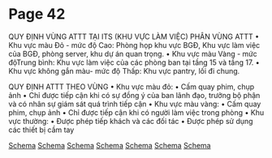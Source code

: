 # Page 42


QUY ĐỊNH VÙNG ATTT TẠI ITS (KHU VỰC LÀM VIỆC) PHÂN VÙNG ATTT
• Khu vực màu Đỏ - mức độ Cao:
Phòng họp khu vực BGĐ, Khu vực làm
việc của BGĐ, phòng server, khu dự án quan trọng.
• Khu vực màu Vàng - mức độTrung
bình: Khu vực làm việc của các phòng
ban tại tầng 15 và tầng 17.
• Khu vực không gắn màu- mức độ
Thấp: Khu vực pantry, lối đi chung.

QUY ĐỊNH ATTT THEO VÙNG • Khu vực màu đỏ:
• Cấm quay phim, chụp ảnh
• Chỉ được tiếp cận khi có sự đồng ý của ban lãnh đạo, trưởng bộ phận
và có nhân sự giám sát quá trình tiếp cận • Khu vực màu vàng:
• Cấm quay phim, chụp ảnh
• Chỉ được tiếp cận khi có người làm việc trong phòng • Khu vực thường:
• Được phép tiếp khách và các đối tác
• Được phép sử dụng các thiết bị cầm tay

[Schema](page_42_img_0.png)
[Schema](page_42_img_1.png)
[Schema](page_42_img_2.png)
[Schema](page_42_img_3.png)
[Schema](page_42_img_4.png)
[Schema](page_42_img_5.png)
[Schema](page_42_img_6.png)
